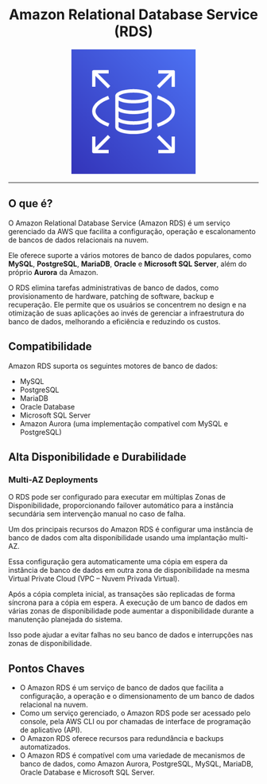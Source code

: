 <h1 align=center> Amazon Relational Database Service (RDS) </h1>

<div align=center>
    <img width=250px src="../../../assets/aws-services/database/rds-db.png">
</div>

---

## O que é? 

O Amazon Relational Database Service (Amazon RDS) é um serviço gerenciado da AWS que facilita a configuração, operação e escalonamento de bancos de dados relacionais na nuvem. 

Ele oferece suporte a vários motores de banco de dados populares, como **MySQL**, **PostgreSQL**, **MariaDB**, **Oracle** e **Microsoft SQL Server**, além do próprio **Aurora** da Amazon. 

O RDS elimina tarefas administrativas de banco de dados, como provisionamento de hardware, patching de software, backup e recuperação. Ele permite que os usuários se concentrem no design e na otimização de suas aplicações ao invés de gerenciar a infraestrutura do banco de dados, melhorando a eficiência e reduzindo os custos.

## Compatibilidade

Amazon RDS suporta os seguintes motores de banco de dados:
- MySQL
- PostgreSQL
- MariaDB
- Oracle Database
- Microsoft SQL Server
- Amazon Aurora (uma implementação compatível com MySQL e PostgreSQL)

## Alta Disponibilidade e Durabilidade

### Multi-AZ Deployments 

O RDS pode ser configurado para executar em múltiplas Zonas de Disponibilidade, proporcionando failover automático para a instância secundária sem intervenção manual no caso de falha.

Um dos principais recursos do Amazon RDS é configurar uma instância de banco de dados com alta disponibilidade usando uma implantação multi-AZ. 

Essa configuração gera automaticamente uma cópia em espera da instância de banco de dados em outra zona de disponibilidade na mesma Virtual Private Cloud (VPC – Nuvem Privada Virtual). 

Após a cópia completa inicial, as transações são replicadas de forma síncrona para a cópia em espera. A execução de um banco de dados em várias zonas de disponibilidade pode aumentar a disponibilidade durante a manutenção planejada do sistema. 

Isso pode ajudar a evitar falhas no seu banco de dados e interrupções nas zonas de disponibilidade.

## Pontos Chaves

- O Amazon RDS é um serviço de banco de dados que facilita a configuração, a operação e o dimensionamento de um banco de dados relacional na nuvem.
- Como um serviço gerenciado, o Amazon RDS pode ser acessado pelo console, pela AWS CLI ou por chamadas de interface de programação de aplicativo (API).
- O Amazon RDS oferece recursos para redundância e backups automatizados.
- O Amazon RDS é compatível com uma variedade de mecanismos de banco de dados, como Amazon Aurora, PostgreSQL, MySQL, MariaDB, Oracle Database e Microsoft SQL Server.
